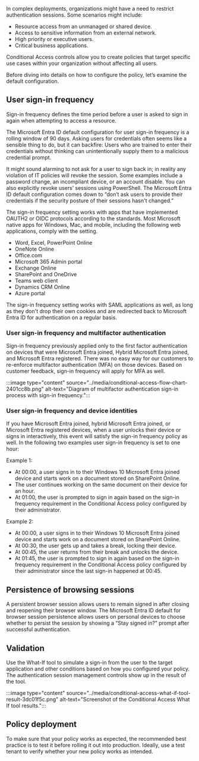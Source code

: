 In complex deployments, organizations might have a need to restrict authentication sessions. Some scenarios might include:

 -  Resource access from an unmanaged or shared device.
 -  Access to sensitive information from an external network.
 -  High priority or executive users.
 -  Critical business applications.

Conditional Access controls allow you to create policies that target specific use cases within your organization without affecting all users.

Before diving into details on how to configure the policy, let’s examine the default configuration.

## User sign-in frequency

Sign-in frequency defines the time period before a user is asked to sign in again when attempting to access a resource.

The Microsoft Entra ID default configuration for user sign-in frequency is a rolling window of 90 days. Asking users for credentials often seems like a sensible thing to do, but it can backfire: Users who are trained to enter their credentials without thinking can unintentionally supply them to a malicious credential prompt.

It might sound alarming to not ask for a user to sign back in; in reality any violation of IT policies will revoke the session. Some examples include a password change, an incompliant device, or an account disable. You can also explicitly revoke users’ sessions using PowerShell. The Microsoft Entra ID default configuration comes down to “don’t ask users to provide their credentials if the security posture of their sessions hasn't changed.”

The sign-in frequency setting works with apps that have implemented OAUTH2 or OIDC protocols according to the standards. Most Microsoft native apps for Windows, Mac, and mobile, including the following web applications, comply with the setting.

 -  Word, Excel, PowerPoint Online
 -  OneNote Online
 -  Office.com
 -  Microsoft 365 Admin portal
 -  Exchange Online
 -  SharePoint and OneDrive
 -  Teams web client
 -  Dynamics CRM Online
 -  Azure portal

The sign-in frequency setting works with SAML applications as well, as long as they don't drop their own cookies and are redirected back to Microsoft Entra ID for authentication on a regular basis.

### User sign-in frequency and multifactor authentication

Sign-in frequency previously applied only to the first factor authentication on devices that were Microsoft Entra joined, Hybrid Microsoft Entra joined, and Microsoft Entra registered. There was no easy way for our customers to re-enforce multifactor authentication (MFA) on those devices. Based on customer feedback, sign-in frequency will apply for MFA as well.

:::image type="content" source="../media/conditional-access-flow-chart-2401cc8b.png" alt-text="Diagram of multifactor authentication sign-in process with sign-in frequency.":::


### User sign-in frequency and device identities

If you have Microsoft Entra joined, hybrid Microsoft Entra joined, or Microsoft Entra registered devices, when a user unlocks their device or signs in interactively, this event will satisfy the sign-in frequency policy as well. In the following two examples user sign-in frequency is set to one hour:

Example 1:

 -  At 00:00, a user signs in to their Windows 10 Microsoft Entra joined device and starts work on a document stored on SharePoint Online.
 -  The user continues working on the same document on their device for an hour.
 -  At 01:00, the user is prompted to sign in again based on the sign-in frequency requirement in the Conditional Access policy configured by their administrator.

Example 2:

 -  At 00:00, a user signs in to their Windows 10 Microsoft Entra joined device and starts work on a document stored on SharePoint Online.
 -  At 00:30, the user gets up and takes a break, locking their device.
 -  At 00:45, the user returns from their break and unlocks the device.
 -  At 01:45, the user is prompted to sign in again based on the sign-in frequency requirement in the Conditional Access policy configured by their administrator since the last sign-in happened at 00:45.

## Persistence of browsing sessions

A persistent browser session allows users to remain signed in after closing and reopening their browser window. The Microsoft Entra ID default for browser session persistence allows users on personal devices to choose whether to persist the session by showing a “Stay signed in?” prompt after successful authentication.

## Validation

Use the What-If tool to simulate a sign-in from the user to the target application and other conditions based on how you configured your policy. The authentication session management controls show up in the result of the tool.

:::image type="content" source="../media/conditional-access-what-if-tool-result-3dc01f5c.png" alt-text="Screenshot of the Conditional Access What If tool results.":::


## Policy deployment

To make sure that your policy works as expected, the recommended best practice is to test it before rolling it out into production. Ideally, use a test tenant to verify whether your new policy works as intended.
